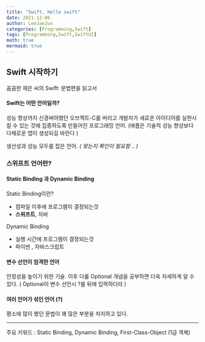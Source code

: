 ```yaml
---
title: "Swift, Hello swift"
date: 2021-12-06
author: LeeJaeJun
categories: [Programming,Swift]
tags: [Programming,Swift,SwiftUI]
math: true
mermaid: true
---
```


## Swift 시작하기

꼼꼼한 재은 씨의 Swift: 문법편을 읽고서

#### Swift는 어떤 언어일까?

성능 향상까지 신경써야했던 오브젝트-C를 버리고 개발자가 새로운 아이디어를 실현시킬 수 있는 것에 집중하도록 만들어진 프로그래밍 언어. (애플은 기술적 성능 향상보다 다채로운 앱이 생성되길 바란다 )

생산성과 성능 모두를 잡은 언어. *( 맞는지 확인이 필요함 .. )*



### 스위프트 언어란?

#### Static Binding 과 Dynamic Binding

Static Binding이란?

- 컴파일 이후에 프로그램이 결정되는것
- **스위프트**, 자바

Dynamic Binding

- 실행 시간에 프로그램이 결정되는것 
- 파이썬 , 자바스크립트



#### 변수 선언이 엄격한 언어

안정성을 높이기 위한 기술. 이후 다룰 Optional 개념을 공부하면 더욱 자세하게 알 수 있다. ( Optional이 변수 선언시 ?를 뒤에 입력하더라 )

#### 여러 언어가 섞인 언어 (?)

평소에 많이 봤던 문법이 꽤 많은 부분을 차지하고 있다.



<hr>

주요 키워드 : Static Binding, Dynamic Binding, First-Class-Object (1급 객체)

